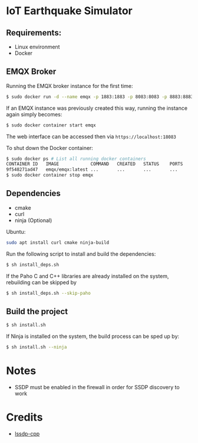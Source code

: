 # IoT Earthquake Simulator

## Requirements: 

- Linux environment
- Docker 

## EMQX Broker 

Running the EMQX broker instance for the first time:
```bash
$ sudo docker run -d --name emqx -p 1883:1883 -p 8083:8083 -p 8883:8883 -p 18083:18083 emqx/emqx:latest
```

If an EMQX instance was previously created this way, running the instance again simply becomes:

```bash
$ sudo docker container start emqx
```

The web interface can be accessed then via `https://localhost:18083`

To shut down the Docker container:

```bash
$ sudo docker ps # List all running docker containers
CONTAINER ID   IMAGE            COMMAND   CREATED   STATUS    PORTS     NAMES
9f548271ad47   emqx/emqx:latest ...       ...       ...       ...       emqx
$ sudo docker container stop emqx
```



## Dependencies

- cmake
- curl
- ninja (Optional)

Ubuntu: 
```bash
sudo apt install curl cmake ninja-build
```

Run the following script to install and build the dependencies:

```bash
$ sh install_deps.sh
```

If the Paho C and C++ libraries are already installed on the system, rebuilding can be skipped by

```bash
$ sh install_deps.sh --skip-paho
```

## Build the project 

```bash
$ sh install.sh
```

If Ninja is installed on the system, the build process can be sped up by: 

```bash
$ sh install.sh --ninja
```

# Notes

- SSDP must be enabled in the firewall in order for SSDP discovery to work

# Credits 

- [lssdp-cpp](https://github.com/jeanreP/lssdp-cpp)
